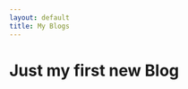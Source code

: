 ```yaml
---
layout: default
title: My Blogs
---
```


# Just my first new Blog

<div style="display: none;">

  ## Markdown Sheet

  <ul class="posts">
    {% for post in site.posts reversed %}
      {% if post.tags contains "markdown" %}
      <li><a href="{{ BASE_PATH }}{{ post.url }}">{{ post.index_title }}</a> ({{ post.date | date_to_string }})</li>
      {% endif %}
    {% endfor %}
  </ul>
</div>
